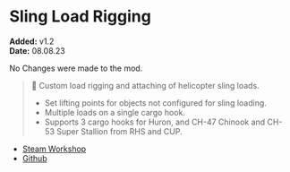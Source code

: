 # Sling Load Rigging
**Added:** v1.2 <br>
**Date:** 08.08.23

No Changes were made to the mod.

> :memo: Custom load rigging and attaching of helicopter sling loads.
>
> - Set lifting points for objects not configured for sling loading.  
> - Multiple loads on a single cargo hook.  
> - Supports 3 cargo hooks for Huron, and CH-47 Chinook and CH-53 Super Stallion from RHS and CUP.

- [Steam Workshop](https://steamcommunity.com/sharedfiles/filedetails/?id=2128676112 )
- [Github](https://github.com/ampersand38/sling-load-rigging)